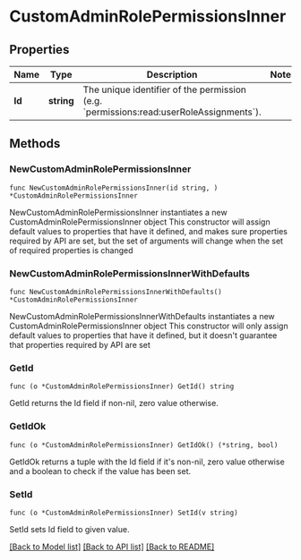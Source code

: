 # CustomAdminRolePermissionsInner

## Properties

Name | Type | Description | Notes
------------ | ------------- | ------------- | -------------
**Id** | **string** | The unique identifier of the permission (e.g. &#x60;permissions:read:userRoleAssignments&#x60;). | 

## Methods

### NewCustomAdminRolePermissionsInner

`func NewCustomAdminRolePermissionsInner(id string, ) *CustomAdminRolePermissionsInner`

NewCustomAdminRolePermissionsInner instantiates a new CustomAdminRolePermissionsInner object
This constructor will assign default values to properties that have it defined,
and makes sure properties required by API are set, but the set of arguments
will change when the set of required properties is changed

### NewCustomAdminRolePermissionsInnerWithDefaults

`func NewCustomAdminRolePermissionsInnerWithDefaults() *CustomAdminRolePermissionsInner`

NewCustomAdminRolePermissionsInnerWithDefaults instantiates a new CustomAdminRolePermissionsInner object
This constructor will only assign default values to properties that have it defined,
but it doesn't guarantee that properties required by API are set

### GetId

`func (o *CustomAdminRolePermissionsInner) GetId() string`

GetId returns the Id field if non-nil, zero value otherwise.

### GetIdOk

`func (o *CustomAdminRolePermissionsInner) GetIdOk() (*string, bool)`

GetIdOk returns a tuple with the Id field if it's non-nil, zero value otherwise
and a boolean to check if the value has been set.

### SetId

`func (o *CustomAdminRolePermissionsInner) SetId(v string)`

SetId sets Id field to given value.



[[Back to Model list]](../README.md#documentation-for-models) [[Back to API list]](../README.md#documentation-for-api-endpoints) [[Back to README]](../README.md)


